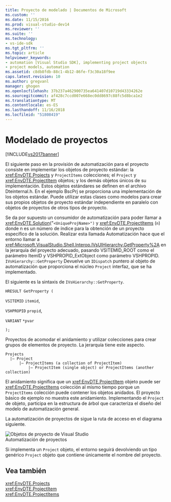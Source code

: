```yaml
---
title: Proyecto de modelado | Documentos de Microsoft
ms.custom: ''
ms.date: 11/15/2016
ms.prod: visual-studio-dev14
ms.reviewer: ''
ms.suite: ''
ms.technology:
- vs-ide-sdk
ms.tgt_pltfrm: ''
ms.topic: article
helpviewer_keywords:
- automation [Visual Studio SDK], implementing project objects
- project models, automation
ms.assetid: c8db8fdb-88c1-4b12-86fe-f3c30a18f9ee
caps.latest.revision: 10
ms.author: gregvanl
manager: ghogen
ms.openlocfilehash: 37b237a462900735ea641407d10719d43334262e
ms.sourcegitcommit: af428c7ccd007e668ec0dd8697c88fc5d8bca1e2
ms.translationtype: MT
ms.contentlocale: es-ES
ms.lasthandoff: 11/16/2018
ms.locfileid: "51808419"
---
```

# <a name="project-modeling"></a>Modelado de proyectos
[!INCLUDE[vs2017banner](../../includes/vs2017banner.md)]

El siguiente paso en la provisión de automatización para el proyecto consiste en implementar los objetos de proyecto estándar: la <xref:EnvDTE.Projects> y `ProjectItems` colecciones; el `Project` y <xref:EnvDTE.ProjectItem> objetos; y los demás objetos únicos de su implementación. Estos objetos estándares se definen en el archivo Dteinternal.h. En el ejemplo BscPrj se proporciona una implementación de los objetos estándar. Puede utilizar estas clases como modelos para crear sus propios objetos de proyecto estándar independiente en paralelo con objetos de proyectos de otros tipos de proyecto.  
  
 Se da por supuesto un consumidor de automatización para poder llamar a <xref:EnvDTE.Solution>("`<UniqueProjName>")` y <xref:EnvDTE.ProjectItems> (`n`) donde n es un número de índice para la obtención de un proyecto específico de la solución. Realizar esta llamada Automatización hace que el entorno llamar a <xref:Microsoft.VisualStudio.Shell.Interop.IVsUIHierarchy.GetProperty%2A> en la jerarquía del proyecto adecuado, pasando VSITEMID_ROOT como el parámetro ItemID y VSHPROPID_ExtObject como parámetro VSHPROPID. `IVsHierarchy::GetProperty` Devuelve un `IDispatch` puntero al objeto de automatización que proporciona el núcleo `Project` interfaz, que se ha implementado.  
  
 El siguiente es la sintaxis de `IVsHierarchy::GetProperty`.  
  
 `HRESULT GetProperty (`  
  
 `VSITEMID` `itemid`,  
  
 `VSHPROPID` `propid`,  
  
 `VARIANT` `*pvar`  
  
 `);`  
  
 Proyectos de acomodar el anidamiento y utilizar colecciones para crear grupos de elementos de proyecto. La jerarquía tiene este aspecto.  
  
```  
Projects  
  |– Project  
      |– ProjectItems (a collection of ProjectItem)  
          |– ProjectItem (single object) or ProjectItems (another collection)  
```  
  
 El anidamiento significa que un <xref:EnvDTE.ProjectItem> objeto puede ser <xref:EnvDTE.ProjectItems> colección al mismo tiempo porque un `ProjectItems` colección puede contener los objetos anidados. El proyecto básico de ejemplo no muestra este anidamiento. Implementando el `Project` de objeto, participa en la estructura de árbol que caracteriza el diseño del modelo de automatización general.  
  
 La automatización de proyectos de sigue la ruta de acceso en el diagrama siguiente.  
  
 ![Objetos de proyecto de Visual Studio](../../extensibility/internals/media/projectobjects.gif "ProjectObjects")  
Automatización de proyectos  
  
 Si implementa un `Project` objeto, el entorno seguirá devolviendo un tipo genérico `Project` objeto que contiene únicamente el nombre del proyecto.  
  
## <a name="see-also"></a>Vea también  
 <xref:EnvDTE.Projects>   
 <xref:EnvDTE.ProjectItem>   
 <xref:EnvDTE.ProjectItems>

